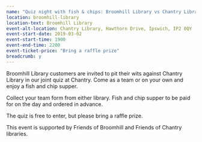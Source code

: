 ```yaml
---
name: "Quiz night with fish & chips: Broomhill Library vs Chantry Library customers"
location: broomhill-library
location-text: Broomhill Library
event-alt-location: Chantry Library, Hawthorn Drive, Ipswich, IP2 0QY
event-start-date: 2019-03-02
event-start-time: 1900
event-end-time: 2200
event-ticket-price: "Bring a raffle prize"
breadcrumb: y
---
```


Broomhill Library customers are invited to pit their wits against Chantry Library in our joint quiz at Chantry. Come as a team or on your own and enjoy a fish and chip supper.

Collect your team form from either library. Fish and chip supper to be paid for on the day and ordered in advance.

The quiz is free to enter, but please bring a raffle prize.

This event is supported by Friends of Broomhill and Friends of Chantry libraries.
